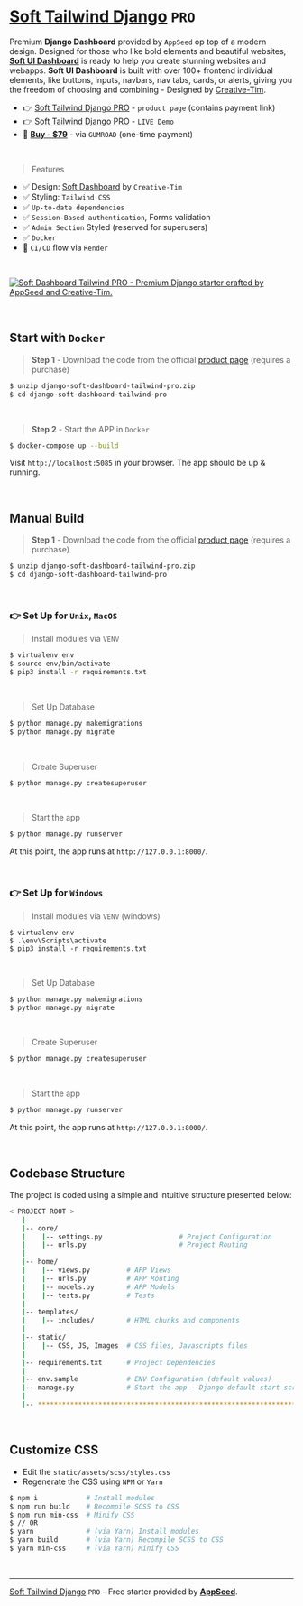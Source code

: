 # [Soft Tailwind Django](https://appseed.us/product/soft-dashboard-tailwind-pro/django/) `PRO`

Premium **Django Dashboard** provided by `AppSeed` op top of a modern design. 
Designed for those who like bold elements and beautiful websites, **[Soft UI Dashboard](https://appseed.us/product/soft-dashboard-tailwind-pro/django/django/)** is ready to help you create stunning websites and webapps. **Soft UI Dashboard** is built with over 100+ frontend individual elements, like buttons, inputs, navbars, nav tabs, cards, or alerts, giving you the freedom of choosing and combining - Designed by [Creative-Tim](https://www.creative-tim.com/?AFFILIATE=128200).

- 👉 [Soft Tailwind Django PRO](https://appseed.us/product/soft-dashboard-tailwind-pro/django/) - `product page` (contains payment link)
- 👉 [Soft Tailwind Django PRO](https://django-soft-tailwind-pro.onrender.com/) - `LIVE Demo`
- 🛒 **[Buy - $79](https://appseed.gumroad.com/l/django-soft-tailwind)** - via `GUMROAD` (one-time payment)

<br />

> Features

- ✅ Design: [Soft Dashboard](https://www.creative-tim.com/product/soft-ui-dashboard-pro-tailwind?AFFILIATE=128200) by `Creative-Tim`
- ✅ Styling: `Tailwind CSS`
- ✅ `Up-to-date dependencies`
- ✅ `Session-Based authentication`, Forms validation
- ✅ `Admin Section` Styled (reserved for superusers)
- ✅ `Docker`
- 🚀 `CI/CD` flow via `Render`
  
<br />

[![Soft Dashboard Tailwind PRO - Premium Django starter crafted by AppSeed and Creative-Tim.](https://user-images.githubusercontent.com/51070104/227284620-c235e50e-f707-427a-9f76-bf08177fb1e1.png)](https://appseed.us/product/soft-dashboard-tailwind-pro/django/)

<br /> 

## Start with `Docker`

> **Step 1** - Download the code from the official [product page](https://appseed.us/product/soft-dashboard-tailwind-pro/django/) (requires a purchase)

```bash
$ unzip django-soft-dashboard-tailwind-pro.zip
$ cd django-soft-dashboard-tailwind-pro
```

<br /> 

> **Step 2** - Start the APP in `Docker`

```bash
$ docker-compose up --build 
```

Visit `http://localhost:5085` in your browser. The app should be up & running.

<br />

## Manual Build

> **Step 1** - Download the code from the official [product page](https://appseed.us/product/soft-dashboard-tailwind-pro/django/) (requires a purchase)

```bash
$ unzip django-soft-dashboard-tailwind-pro.zip
$ cd django-soft-dashboard-tailwind-pro
```

<br />

### 👉 Set Up for `Unix`, `MacOS` 

> Install modules via `VENV`  

```bash
$ virtualenv env
$ source env/bin/activate
$ pip3 install -r requirements.txt
```

<br />

> Set Up Database

```bash
$ python manage.py makemigrations
$ python manage.py migrate
```

<br />

> Create Superuser

```bash
$ python manage.py createsuperuser
```

<br />

> Start the app

```bash
$ python manage.py runserver
```

At this point, the app runs at `http://127.0.0.1:8000/`. 

<br />

### 👉 Set Up for `Windows` 

> Install modules via `VENV` (windows) 

```
$ virtualenv env
$ .\env\Scripts\activate
$ pip3 install -r requirements.txt
```

<br />

> Set Up Database

```bash
$ python manage.py makemigrations
$ python manage.py migrate
```

<br />

> Create Superuser

```bash
$ python manage.py createsuperuser
```

<br />

> Start the app

```bash
$ python manage.py runserver
```

At this point, the app runs at `http://127.0.0.1:8000/`. 

<br />

## Codebase Structure

The project is coded using a simple and intuitive structure presented below:

```bash
< PROJECT ROOT >
   |
   |-- core/                            
   |    |-- settings.py                   # Project Configuration  
   |    |-- urls.py                       # Project Routing
   |
   |-- home/
   |    |-- views.py         # APP Views 
   |    |-- urls.py          # APP Routing
   |    |-- models.py        # APP Models 
   |    |-- tests.py         # Tests  
   |  
   |-- templates/
   |    |-- includes/        # HTML chunks and components   
   |
   |-- static/
   |    |-- CSS, JS, Images  # CSS files, Javascripts files   
   |
   |-- requirements.txt      # Project Dependencies
   |
   |-- env.sample            # ENV Configuration (default values)
   |-- manage.py             # Start the app - Django default start script
   |
   |-- ************************************************************************
```

<br />

## Customize CSS

- Edit the `static/assets/scss/styles.css`
- Regenerate the CSS using `NPM` or `Yarn`

```bash
$ npm i            # Install modules
$ npm run build    # Recompile SCSS to CSS
$ npm run min-css  # Minify CSS
$ // OR 
$ yarn             # (via Yarn) Install modules
$ yarn build       # (via Yarn) Recompile SCSS to CSS
$ yarn min-css     # (via Yarn) Minify CSS
```

<br />

---
[Soft Tailwind Django](https://appseed.us/product/soft-dashboard-tailwind-pro/django/) `PRO` - Free starter provided by **[AppSeed](https://appseed.us/)**.
